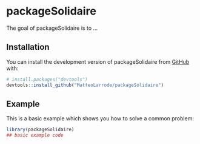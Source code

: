 # packageSolidaire

<!-- badges: start -->
<!-- badges: end -->

The goal of packageSolidaire is to ...

## Installation

You can install the development version of packageSolidaire from [GitHub](https://github.com/) with:

``` r
# install.packages("devtools")
devtools::install_github("MatteoLarrode/packageSolidaire")
```

## Example

This is a basic example which shows you how to solve a common problem:

``` r
library(packageSolidaire)
## basic example code
```

